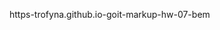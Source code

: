  https-trofyna.github.io-goit-markup-hw-07-bem
<!-- Structure for BEM -->
<!-- 
BLOCK 1 page-header
BLOCK 2  container
BLOCK 3 site-nav (old - не было class)
--------------------Это и есть МИКС.------------------
--В этом месте блок logo стал ещё и элементом  BLOCK 3 site-nav----
BLOCK 4.0  logo
ELEM 4__1  logo__text  
             MODIFICATOR  4__1--1   logo__text--black
                            (old:logo-color-black)
             MODIFICATOR  4__1--2    logo__text--white   
                            (old:logo-color-white)
ELEM 3__1  site-nav__links
                (old:links)
ELEM 3__2   site-nav__item
             MODIFICATOR  3__2--1   site-nav__item--active
                (old:link-nav-index) in PORTF: link-nav
ELEM 3__3   site-nav__item
            MODIFICATOR  3__3--1   site-nav__item--active
                (old:link-nav) in PORTF:  link-nav-portfolio
ELEM 3__4   site-nav__item
                (old:link-nav)


BLOCK 5 auth-nav 
    (old:contacts)
ELEM 5__1  auth-nav__links
                (old:a-mail)
ELEM 5__2  auth-nav__img
               (old:icon-envelopehover-svg)
            MODIFICATOR  5__2--1             auth-nav__img--wider
ELEM 5__3  auth-nav__links
                (old:a-mail)
ELEM 5__4   auth-nav__img
             (old:icon-mobile-svg)
            MODIFICATOR  5__4--1             auth-nav__img--higher
    

BLOCK 6 hero
ELEM 6__1  hero__title
                (old:hero-title)
ELEM 6__2  hero__btn
                 (old:hero-btn)
BLOCK 7 backdrop is-hidden
BLOCK 8 modal
ELEM 8__1  modal__exit
                ( old:exit)
ELEM 8__2  modal__btn
                (old: btn-exit-modal)
ELEM 8__3  modal__img
                (old: close)
        
ELEM 8__4  modal__form
                 ( old: div> send-to-modal)
                
    BLOCK 9.0 form
                (old:modal-form;
                 js-contact-form;
                  js-speaker-formM)

ELEM 9__1  form__title
                   ( old: h3> send-to-modal)

3 TIMES (Имя,Телефон,Почта)
        ELEM 9__2  form__field
                   ( old:> label-style-modal)
        ELEM 9__3  form__label
                   ( old:> span-style-modal)
        ELEM 9__4  form__input
                    ( old:> input-style-modal)
        ELEM 9__5  form__img (vector)
                   ( old:>icon-svg-modal)

1 TIMES (Комментарий)
         ELEM 9__6  form__field
                   ( old:> label-style-modal)
        ELEM 9__7  form__label
                   ( old:> span-style-modal)
        ELEM 9__8  form__text
                   ( old:>fback)

1 TIMES (checkbox)
ELEM 9__6  form__field
                MODIFICATOR  9__6--1        form__field--check
                   ( old:> label-style-check)
ELEM 9__7  form__input
                MODIFICATOR  9__7--1
                form__input--check     
                   ( old:>checkbox)
ELEM 9__8  form__img (vector)
                MODIFICATOR  9__8--1
                form__img (vector)--check
                   ( old:>icon-check)

1 TIMES (Условия)
ELEM 9__9  form__label
                 MODIFICATOR  9__9--1
                form__label--condition     
                  ( old:> span-style-modal-condi)
ELEM 9__10  form__link
                   ( old:>conditions)
ELEM 9__11  form__btn
                   ( old:>btn-sendup)
                   
BLOCK 10 section
ELEM 10__1  section__title
                   ( old:> hedden-elem )
               0.block-util  +  .hedden-elem
                 
BLOCK 11 container
            MODIFICATOR  11--1
                container--rght
                  ( old:> container advant)

BLOCK 12 advantages
            ( old:> ul>)

3 TIMES (icon-antenna,icon-clock,icon-diagram,icon-diagram )

ELEM 12__1  advantages__block
                   ( old:>li> list-advantages )
ELEM 12__2  advantages__item
                   ( old:> div> icon-antenna )
ELEM 12__3  advantages__image
                   ( old:> svg> icon-antenna-svg)
ELEM 12__4  advantages__title
                   ( old:> h3> advantages)
ELEM 12__5  advantages__text
                   ( old:> p> advantages-text)

BLOCK 13 section
            MODIFICATOR  13--1
                section--down
                  ( old:> section do)
ELEM 13__1  section__title
               MODIFICATOR  13__1--1 section__title--base
               (doing)
BLOCK 14 container
3 TIMES 
(Десктопные приложения,Мобильные приложения,Дизайнерские решения)
BLOCK 15 suggestion (list-image-do)
ELEM 15__1 suggestion__thumb (product-thumb)
ELEM 15__2 suggestion__image (image-do)
ELEM 15__3 suggestion__title (item-do)


BLOCK 16 section
            MODIFICATOR  16--1
                section--bckgrnd
                  ( old:> section bgteam)
ELEM 16__1  section__title
               MODIFICATOR  16__1--1 section__title--base
               (team)
BLOCK 17 container (div>container)
BLOCK 18 team (ul> list-image-team)

4 times (Игорь,Ольга,Николай,Михаил,)
ELEM 18__1 team__image (li>card-point)
ELEM 18__2 team__block (div>card-team)
ELEM 18__3 team__title (h3>img-name)
ELEM 18__4 team__text (p>img-proff)
--------------------Это и есть МИКС.------------------
-В этом месте блок social стал ещё и элементом  BLOCK 18 team---
BLOCK 19.0  social (ul)
4 times (instagram,twitter,fb,linkedin,)
ELEM 19__1  social__point (li> social-link)
ELEM 19__2  social__link (а> btn-soc)
        for FOOTER MODIFICATOR  
        19__2--1 social__link--lghtbckgrnd ( а> btn-soc connect)

ELEM 19__3  social__img (> soc-icon-svg)


BLOCK 20  section
BLOCK 21  container
ELEM  21__1  section__title
               MODIFICATOR  16__1--1 section__title--base
               ( old:> regular clients)
BLOCK 22  clients (ul>)

6 times for logo from 1 to 6
BLOCK 23  clients__item (li> client)
BLOCK 24  clients__link (a> btn-client)
BLOCK 25  clients__image (svg> client-icon-svg)











 


                   


        
        


    







 -->


